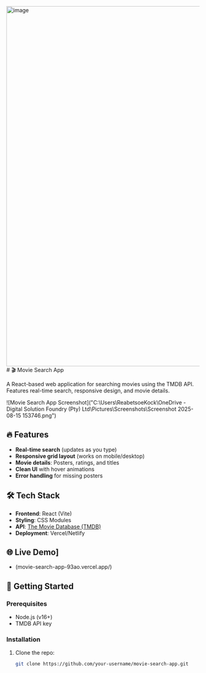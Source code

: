 <img width="1902" height="940" alt="image" src="https://github.com/user-attachments/assets/ecb0063c-7d2b-469d-957b-eb41fd06afb9" /># 🎬 Movie Search App

A React-based web application for searching movies using the TMDB API. Features real-time search, responsive design, and movie details.

![Movie Search App Screenshot]("C:\Users\ReabetsoeKock\OneDrive - Digital Solution Foundry (Pty) Ltd\Pictures\Screenshots\Screenshot 2025-08-15 153746.png")  

## 🔥 Features

- **Real-time search** (updates as you type)
- **Responsive grid layout** (works on mobile/desktop)
- **Movie details**: Posters, ratings, and titles
- **Clean UI** with hover animations
- **Error handling** for missing posters

## 🛠️ Tech Stack

- **Frontend**: React (Vite)
- **Styling**: CSS Modules
- **API**: [The Movie Database (TMDB)](https://www.themoviedb.org/)
- **Deployment**: Vercel/Netlify

## 🌐 Live Demo]
- (movie-search-app-93ao.vercel.app/)

## 🚀 Getting Started

### Prerequisites
- Node.js (v16+)
- TMDB API key 

### Installation
1. Clone the repo:
   ```bash
   git clone https://github.com/your-username/movie-search-app.git
